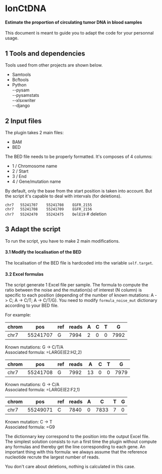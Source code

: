 # IonCtDNA
#### Estimate the proportion of circulating tumor DNA in blood samples

This document is meant to guide you to adapt the code for your personnal usage.

## 1 Tools and dependencies
Tools used from other projects are shown below.

- Samtools
- Bcftools
- Python   
--pysam   
--pysamstats  
--xlsxwriter   
--django   

## 2 Input files
The plugin takes 2 main files:
- BAM
- BED

The BED file needs to be properly formatted. It's composes of 4 columns:
- 1 / Chromosome name
- 2 / Start
- 3 / End
- 4 / Gene/mutation name

By default, only the base from the start position is taken into account. But the script it's capable to deal with intervals (for deletions).

`chr7	55241707	55241708	EGFR_2155`  
`chr7	55241708	55241709	EGFR_2156`  
`chr7	55242470	55242475	DelE19` # deletion  

## 3 Adapt the script

To run the script, you have to make 2 main modifications.

#### 3.1 Modify the localisation of the BED

The localisation of the BED file is hardcoded into the variable `self.target`.

#### 3.2 Excel formulas

The script generate 1 Excel file per sample. The formula to compute the ratio between the noise and the mutation(s) of interest (N column) is specific to each position (depending of the number of known mutations: A -> C; A -> C/T; A -> C/T/G). You need to modify `formula_noise_mut` dictionary according to your BED file.

For example:


chrom | pos | ref | reads | A | C | T | G
----- | --- | --- | ----- | --- | --- | --- | ---
chr7 | 55241707 | G | 7994 | 2 | 0 | 0 | 7992


Known  mutations: G -> C/T/A  
Associated formula: =LARGE(E2:H2,2)

chrom | pos | ref | reads | A | C | T | G
----- | --- | --- | ----- | --- | --- | --- | ---
chr7 | 55241708 | G | 7992 | 13 | 0 | 0 | 7979

Known  mutations: G -> C/A  
Associated formula: =LARGE(E2:F2,1)

chrom | pos | ref | reads | A | C | T | G
----- | --- | --- | ----- | --- | --- | --- | ---
chr7 | 55249071 | C | 7840 | 0 | 7833 | 7 | 0

Known  mutation: C -> T  
Associated formula: =G9

The dictionnary key correspond to the position into the output Excel file. The simplest solution consists to run a first time the plugin without compute any formulas and thereby get the line corresponding to each gene.
An important thing with this formula: we always assume that the reference nucleotide recrute the largest number of reads.

You don't care about deletions, nothing is calculated in this case.